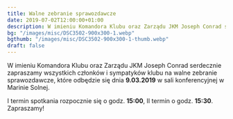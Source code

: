 ```yaml
---
title: Walne zebranie sprawozdawcze
date: 2019-07-02T12:00:00+01:00
description: W imieniu Komandora Klubu oraz Zarządu JKM Joseph Conrad serdecznie zapraszamy wszystkich członków i sympatyków klubu na walne zebranie sprawozdawcze. Data 9.03.2019.
bg: "/images/misc/DSC3502-900x300-1.webp"
bgthumb: "/images/misc/DSC3502-900x300-1-thumb.webp"
draft: false
---
```


W imieniu Komandora Klubu oraz Zarządu JKM Joseph Conrad serdecznie zapraszamy wszystkich członków i sympatyków klubu na walne zebranie sprawozdawcze, które odbędzie się dnia **9.03.2019** w sali konferencyjnej w Marinie Solnej.

I termin spotkania rozpocznie się o godz. **15:00**, II termin o godz. **15:30**. Zapraszamy!